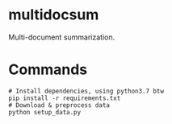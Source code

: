 # multidocsum
Multi-document summarization.

# Commands
```shell
# Install dependencies, using python3.7 btw
pip install -r requirements.txt
# Download & preprocess data
python setup_data.py
```
